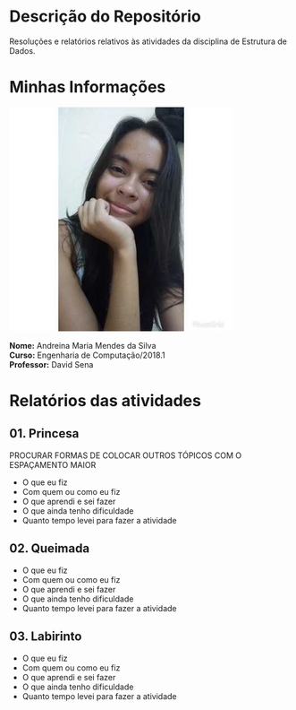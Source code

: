 # Descrição do Repositório
Resoluções e relatórios relativos às atividades da disciplina de Estrutura de Dados.

#

# Minhas Informações 

![](Perfil.jpeg)

**Nome:** Andreina Maria Mendes da Silva   
**Curso:** Engenharia de Computação/2018.1  
**Professor:** David Sena  

#

# Relatórios das atividades

## 01. Princesa

PROCURAR FORMAS DE COLOCAR OUTROS TÓPICOS COM O ESPAÇAMENTO MAIOR

* O que eu fiz  
* Com quem ou como eu fiz
* O que aprendi e sei fazer
* O que ainda tenho dificuldade
* Quanto tempo levei para fazer a atividade

## 02. Queimada

* O que eu fiz  
* Com quem ou como eu fiz
* O que aprendi e sei fazer
* O que ainda tenho dificuldade
* Quanto tempo levei para fazer a atividade

## 03. Labirinto

* O que eu fiz  
* Com quem ou como eu fiz
* O que aprendi e sei fazer
* O que ainda tenho dificuldade
* Quanto tempo levei para fazer a atividade

#
